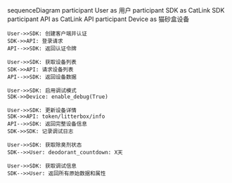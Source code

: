 sequenceDiagram
    participant User as 用户
    participant SDK as CatLink SDK
    participant API as CatLink API
    participant Device as 猫砂盒设备

    User->>SDK: 创建客户端并认证
    SDK->>API: 登录请求
    API-->>SDK: 返回认证令牌
    
    User->>SDK: 获取设备列表
    SDK->>API: 请求设备列表
    API-->>SDK: 返回设备数据
    
    User->>SDK: 启用调试模式
    SDK->>Device: enable_debug(True)
    
    User->>SDK: 更新设备详情
    SDK->>API: token/litterbox/info
    API-->>SDK: 返回完整设备信息
    SDK->>SDK: 记录调试日志
    
    User->>SDK: 获取除臭剂状态
    SDK-->>User: deodorant_countdown: X天
    
    User->>SDK: 获取调试信息
    SDK-->>User: 返回所有原始数据和属性